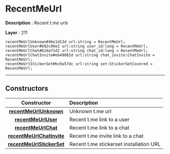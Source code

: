 # RecentMeUrl

**Description** : *Recent t.me urls*

**Layer** : 211

```tl
recentMeUrlUnknown#46e1d13d url:string = RecentMeUrl;
recentMeUrlUser#b92c09e2 url:string user_id:long = RecentMeUrl;
recentMeUrlChat#b2da71d2 url:string chat_id:long = RecentMeUrl;
recentMeUrlChatInvite#eb49081d url:string chat_invite:ChatInvite = RecentMeUrl;
recentMeUrlStickerSet#bc0a57dc url:string set:StickerSetCovered = RecentMeUrl;
```

---

## Constructors

| Constructor | Description |
| :---: | :--- |
| [**recentMeUrlUnknown**](constructor/recentMeUrlUnknown) | Unknown t.me url |
| [**recentMeUrlUser**](constructor/recentMeUrlUser) | Recent t.me link to a user |
| [**recentMeUrlChat**](constructor/recentMeUrlChat) | Recent t.me link to a chat |
| [**recentMeUrlChatInvite**](constructor/recentMeUrlChatInvite) | Recent t.me invite link to a chat |
| [**recentMeUrlStickerSet**](constructor/recentMeUrlStickerSet) | Recent t.me stickerset installation URL |